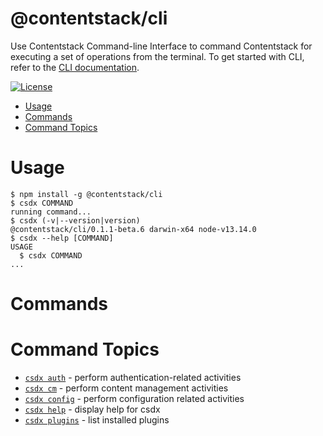 @contentstack/cli
===

Use Contentstack Command-line Interface to command Contentstack for executing a set of operations from the terminal. To get started with CLI, refer to the [CLI documentation](https://www.contentstack.com/docs/developers/cli/).

[![License](https://img.shields.io/npm/l/@contentstack/cli)](https://github.com/contentstack/cli/blob/main/LICENSE)

<!-- toc -->
* [Usage](#usage)
* [Commands](#commands)
* [Command Topics](#command-topics)
<!-- tocstop -->
# Usage
<!-- usage -->
```sh-session
$ npm install -g @contentstack/cli
$ csdx COMMAND
running command...
$ csdx (-v|--version|version)
@contentstack/cli/0.1.1-beta.6 darwin-x64 node-v13.14.0
$ csdx --help [COMMAND]
USAGE
  $ csdx COMMAND
...
```
<!-- usagestop -->
# Commands
<!-- commands -->
# Command Topics

* [`csdx auth`](docs/auth.md) - perform authentication-related activities
* [`csdx cm`](docs/cm.md) - perform content management activities
* [`csdx config`](docs/config.md) - perform configuration related activities
* [`csdx help`](docs/help.md) - display help for csdx
* [`csdx plugins`](docs/plugins.md) - list installed plugins

<!-- commandsstop -->
